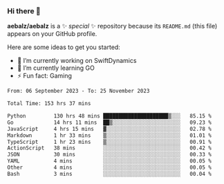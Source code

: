 ### Hi there 👋

**aebalz/aebalz** is a ✨ _special_ ✨ repository because its `README.md` (this file) appears on your GitHub profile.

Here are some ideas to get you started:

- 🔭 I’m currently working on SwiftDynamics
- 🌱 I’m currently learning GO
-  ⚡ Fun fact: Gaming
  
  <!--
- 👯 I’m looking to collaborate on ...
- 🤔 I’m looking for help with ...
- 💬 Ask me about ...
- 📫 How to reach me: ...
- 😄 Pronouns: ...
-->

<!--START_SECTION:waka-->

```txt
From: 06 September 2023 - To: 25 November 2023

Total Time: 153 hrs 37 mins

Python         130 hrs 48 mins █████████████████████▒░░░   85.15 %
Go             14 hrs 11 mins  ██▒░░░░░░░░░░░░░░░░░░░░░░   09.23 %
JavaScript     4 hrs 15 mins   ▓░░░░░░░░░░░░░░░░░░░░░░░░   02.78 %
Markdown       1 hr 33 mins    ▒░░░░░░░░░░░░░░░░░░░░░░░░   01.01 %
TypeScript     1 hr 23 mins    ▒░░░░░░░░░░░░░░░░░░░░░░░░   00.91 %
ActionScript   38 mins         ░░░░░░░░░░░░░░░░░░░░░░░░░   00.42 %
JSON           30 mins         ░░░░░░░░░░░░░░░░░░░░░░░░░   00.33 %
YAML           4 mins          ░░░░░░░░░░░░░░░░░░░░░░░░░   00.05 %
Other          4 mins          ░░░░░░░░░░░░░░░░░░░░░░░░░   00.05 %
Bash           3 mins          ░░░░░░░░░░░░░░░░░░░░░░░░░   00.04 %
```

<!--END_SECTION:waka-->
